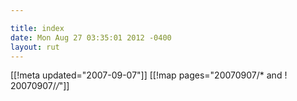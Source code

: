 ```yaml
---

title: index
date: Mon Aug 27 03:35:01 2012 -0400
layout: rut
---
```


[[!meta updated="2007-09-07"]]
[[!map pages="20070907/* and ! 20070907/*/*"]]
